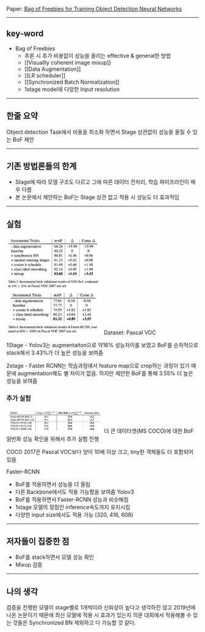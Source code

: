 Paper: [Bag of Freebies for Training Object Detection Neural Networks](https://arxiv.org/abs/1902.04103)

---

## key-word

- Bag of Freebies
  - 추론 시 추가 비용없이 성능을 올리는 effective & general한 방법
  - [[Visuallly coherent image mixup]]
  - [[Data Augmentation]]
  - [[LR scheduler]]
  - [[Synchronized Batch Normalization]]
  - 1stage model에 다양한 Input resolution

---

## 한줄 요약

Object detection Task에서 비용을 최소화 하면서 Stage 상관없이 성능을 올릴 수 있는 BoF 제안

---

## 기존 방법론들의 한계

- Stage에 따라 모델 구조도 다르고 그에 따른 데이터 전처리, 학습 파이프라인이 매우 다름
- 본 논문에서 제안하는 BoF는 Stage 상관 없고 적용 시 성능도 더 효과적임

---

## 실험

<img src="Pasted image 20221120161503.png" width="50%">
Dataset: Pascal VOC

1Stage - Yolov3는 augmentaiton으로 약16% 성능차이를 보였고 BoF를 순차적으로 stack해서 3.43%가 더 높은 성능을 보여줌

2stage - Faster RCNN는 학습과정에서 feature map으로 crop하는 과정이 있기 때문에 augmentation해도 별 차이가 없음. 하지만 제안한 BoF를 통해 3.55% 더 높은 성능을 보여줌

### 추가 실험

<img src="Pasted image 20221120163612.png" width="50%">
더 큰 데이터셋(MS COCO)에 대한 BoF 일반화 성능 확인을 위해서 추가 실험 진행

COCO 2017은 Pascal VOC보다 양이 10배 이상 크고, tiny한 객체들도 더 포함되어 있음

Faster-RCNN

- BoF를 적용하면서 성능을 더 올림
- 다른 Backbone에서도 적용 가능함을 보여줌
Yolov3
- BoF를 적용하면서 Faster-RCNN 성능과 비슷해짐
- 1stage 모델의 장점인 inference속도까지 유지시킴
- 다양한 input size에서도 적용 가능 (320, 416, 608)

---

## 저자들이 집중한 점

- BoF를 stack하면서 모델 성능 확인
- Mixup 검증

---

## 나의 생각

검증을 진행한 모델이 stage별로 1개씩이라 신뢰성이 높다고 생각하진 않고
2019년에 나온 논문이기 때문에 최신 모델에 적용 시 효과가 있는지 의문
대회에서 적용해볼 수 있는 것들은 Synchronized BN 제외하고 다 가능할 것 같다.
